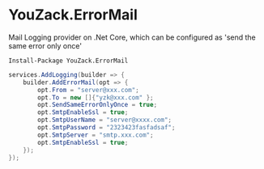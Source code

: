 # YouZack.ErrorMail
Mail Logging provider on .Net Core, which can be configured as 'send the same error only once'
```
Install-Package YouZack.ErrorMail
```

```C#
services.AddLogging(builder => {
	builder.AddErrorMail(opt => {
		opt.From = "server@xxx.com";
		opt.To = new []{"yzk@xxx.com" };
		opt.SendSameErrorOnlyOnce = true;
		opt.SmtpEnableSsl = true;
		opt.SmtpUserName = "server@xxxx.com";
		opt.SmtpPassword = "2323423fasfadsaf";
		opt.SmtpServer = "smtp.xxx.com";
		opt.SmtpEnableSsl = true;
	});
});
```
